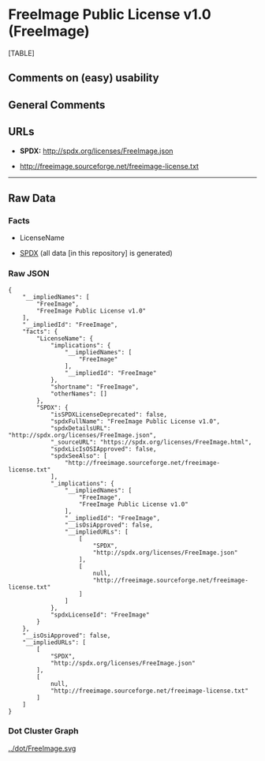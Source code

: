 FreeImage Public License v1.0 (FreeImage)
=========================================

[TABLE]

Comments on (easy) usability
----------------------------

General Comments
----------------

URLs
----

-   **SPDX:** http://spdx.org/licenses/FreeImage.json

-   http://freeimage.sourceforge.net/freeimage-license.txt

------------------------------------------------------------------------

Raw Data
--------

### Facts

-   LicenseName

-   [SPDX](https://spdx.org/licenses/FreeImage.html "SPDX") (all data
    \[in this repository\] is generated)

### Raw JSON

    {
        "__impliedNames": [
            "FreeImage",
            "FreeImage Public License v1.0"
        ],
        "__impliedId": "FreeImage",
        "facts": {
            "LicenseName": {
                "implications": {
                    "__impliedNames": [
                        "FreeImage"
                    ],
                    "__impliedId": "FreeImage"
                },
                "shortname": "FreeImage",
                "otherNames": []
            },
            "SPDX": {
                "isSPDXLicenseDeprecated": false,
                "spdxFullName": "FreeImage Public License v1.0",
                "spdxDetailsURL": "http://spdx.org/licenses/FreeImage.json",
                "_sourceURL": "https://spdx.org/licenses/FreeImage.html",
                "spdxLicIsOSIApproved": false,
                "spdxSeeAlso": [
                    "http://freeimage.sourceforge.net/freeimage-license.txt"
                ],
                "_implications": {
                    "__impliedNames": [
                        "FreeImage",
                        "FreeImage Public License v1.0"
                    ],
                    "__impliedId": "FreeImage",
                    "__isOsiApproved": false,
                    "__impliedURLs": [
                        [
                            "SPDX",
                            "http://spdx.org/licenses/FreeImage.json"
                        ],
                        [
                            null,
                            "http://freeimage.sourceforge.net/freeimage-license.txt"
                        ]
                    ]
                },
                "spdxLicenseId": "FreeImage"
            }
        },
        "__isOsiApproved": false,
        "__impliedURLs": [
            [
                "SPDX",
                "http://spdx.org/licenses/FreeImage.json"
            ],
            [
                null,
                "http://freeimage.sourceforge.net/freeimage-license.txt"
            ]
        ]
    }

### Dot Cluster Graph

[../dot/FreeImage.svg](../dot/FreeImage.svg "../dot/FreeImage.svg")
